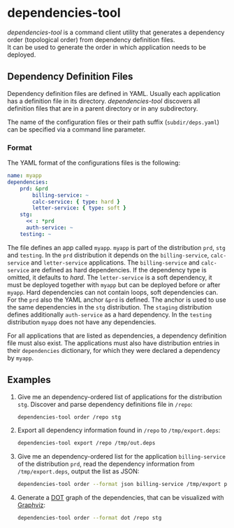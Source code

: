 # dependencies-tool

*dependencies-tool* is a command client utility that generates a dependency order
(topological order) from dependency definition files. \
It can be used to generate the order in which application needs to be deployed.


## Dependency Definition Files

Dependency definition files are defined in YAML.
Usually each application has a definition file in its directory.
*dependencies-tool* discovers all definition files that are in a parent
directory or in any subdirectory.

The name of the configuration files or their path suffix (`subdir/deps.yaml`)
can be specified via a command line parameter.

### Format

The YAML format of the configurations files is the following:

```yaml
name: myapp
dependencies:
    prd: &prd
        billing-service: ~
        calc-service: { type: hard }
        letter-service: { type: soft }
    stg: 
      << : *prd
      auth-service: ~
    testing: ~
```

The file defines an app called `myapp`.
`myapp` is part of the distribution `prd`, `stg` and `testing`.
In the `prd` distribution it depends on the `billing-service`, `calc-service`
and `letter-service` applications.
The `billing-service` and `calc-service` are defined as hard dependencies.
If the dependency type is omitted, it defaults to *hard*.
The `letter-service` is a soft dependency, it must be deployed together with
`myapp` but can be deployed before or after `myapp`.
Hard dependencies can not contain loops, soft dependencies can.
For the `prd` also the YAML anchor `&prd` is defined.
The anchor is used to use the same dependencies in the `stg` 
distribution.
The `staging` distribution defines additionally `auth-service` as a hard
dependency.
In the `testing` distribution `myapp` does not have any dependencies.

For all applications that are listed as dependencies, a dependency
definition file must also exist.
The applications must also have distribution entries in their `dependencies`
dictionary, for which they were declared a dependency by `myapp`.

## Examples

1. Give me an dependency-ordered list of applications for the distribution `stg`.
   Discover and parse dependency definitions file in `/repo`:

    ```sh
    dependencies-tool order /repo stg
    ```

2. Export all dependency information found in `/repo` to `/tmp/export.deps`:

    ```sh
    dependencies-tool export /repo /tmp/out.deps
    ```

3. Give me an dependency-ordered list for the application `billing-service` of
   the distribution `prd`, read the dependency information from
   `/tmp/export.deps`, output the list as JSON:

    ```sh
    dependencies-tool order --format json billing-service /tmp/export prd
    ```


3. Generate a [DOT](https://en.wikipedia.org/wiki/DOT_(graph_description_language))
   graph of the dependencies, that can be visualized with
   [Graphviz](https://graphviz.org):

    ```sh
    dependencies-tool order --format dot /repo stg
    ```
